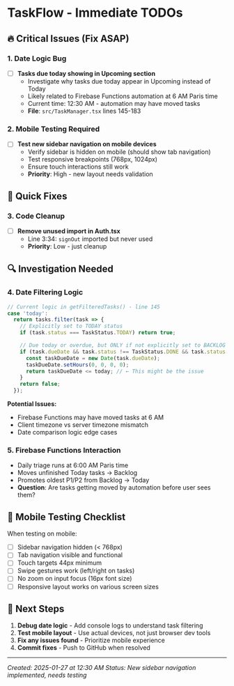 # TaskFlow - Immediate TODOs

## 🔥 Critical Issues (Fix ASAP)

### 1. Date Logic Bug
- [ ] **Tasks due today showing in Upcoming section**
  - Investigate why tasks due today appear in Upcoming instead of Today
  - Likely related to Firebase Functions automation at 6 AM Paris time
  - Current time: 12:30 AM - automation may have moved tasks
  - **File**: `src/TaskManager.tsx` lines 145-183

### 2. Mobile Testing Required
- [ ] **Test new sidebar navigation on mobile devices**
  - Verify sidebar is hidden on mobile (should show tab navigation)
  - Test responsive breakpoints (768px, 1024px)
  - Ensure touch interactions still work
  - **Priority**: High - new layout needs validation

## 🧹 Quick Fixes

### 3. Code Cleanup
- [ ] **Remove unused import in Auth.tsx**
  - Line 3:34: `signOut` imported but never used
  - **Priority**: Low - just cleanup

## 🔍 Investigation Needed

### 4. Date Filtering Logic
```typescript
// Current logic in getFilteredTasks() - line 145
case 'today':
  return tasks.filter(task => {
    // Explicitly set to TODAY status
    if (task.status === TaskStatus.TODAY) return true;

    // Due today or overdue, but ONLY if not explicitly set to BACKLOG
    if (task.dueDate && task.status !== TaskStatus.DONE && task.status !== TaskStatus.BACKLOG) {
      const taskDueDate = new Date(task.dueDate);
      taskDueDate.setHours(0, 0, 0, 0);
      return taskDueDate <= today; // ← This might be the issue
    }
    return false;
  });
```

**Potential Issues:**
- Firebase Functions may have moved tasks at 6 AM
- Client timezone vs server timezone mismatch
- Date comparison logic edge cases

### 5. Firebase Functions Interaction
- Daily triage runs at 6:00 AM Paris time
- Moves unfinished Today tasks → Backlog
- Promotes oldest P1/P2 from Backlog → Today
- **Question**: Are tasks getting moved by automation before user sees them?

## 📱 Mobile Testing Checklist

When testing on mobile:
- [ ] Sidebar navigation hidden (< 768px)
- [ ] Tab navigation visible and functional
- [ ] Touch targets 44px minimum
- [ ] Swipe gestures work (left/right on tasks)
- [ ] No zoom on input focus (16px font size)
- [ ] Responsive layout works on various screen sizes

## 🚀 Next Steps

1. **Debug date logic** - Add console logs to understand task filtering
2. **Test mobile layout** - Use actual devices, not just browser dev tools
3. **Fix any issues found** - Prioritize mobile experience
4. **Commit fixes** - Push to GitHub when resolved

---

*Created: 2025-01-27 at 12:30 AM*
*Status: New sidebar navigation implemented, needs testing*
